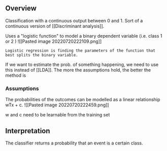 ## Overview
Classification with a continuous output between 0 and 1. Sort of a continuous version of [[Discriminant analysis]].

Uses a "logistic function" to model a binary dependent variable (i.e. class 1 or 2 )
![[Pasted image 20220720222109.png]]

	Logistic regression is finding the parameters of the function that 
    best splits the binary variable.


If we want to estimate the prob. of something happening, we need to use this instead of [[LDA]]. The more the assumptions hold, the better the method is

### Assumptions
The probabilities of the outcomes can be modelled as a linear relationship wTx + c.
![[Pasted image 20220720222459.png]]

w and c need to be learnable from the training set


## Interpretation
The classifier returns a probability that an event is a certain class.